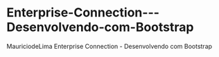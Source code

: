 # Enterprise-Connection---Desenvolvendo-com-Bootstrap
MauriciodeLima Enterprise Connection - Desenvolvendo com Bootstrap
